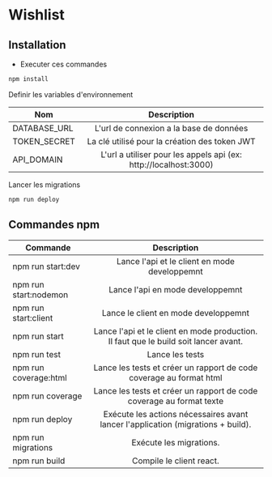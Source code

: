 # Wishlist

## Installation
- Executer ces commandes
```sh
npm install
```

Definir les variables d'environnement

| Nom          |                  Description                  |
|--------------|:---------------------------------------------:|
| DATABASE_URL |    L'url de connexion a la base de données    |
| TOKEN_SECRET | La clé utilisé pour la création des token JWT |
| API_DOMAIN | L'url a utiliser pour les appels api (ex: http://localhost:3000) |


Lancer les migrations

```sh
npm run deploy
```


## Commandes npm

| Commande          |                  Description                  |
|--------------|:---------------------------------------------:|
| npm run start:dev |   Lance l'api et le client en mode developpemnt   |
| npm run start:nodemon |   Lance l'api en mode developpemnt   |
| npm run start:client |   Lance le client en mode developpemnt   |
| npm run start |   Lance l'api et le client en mode production. Il faut que le build soit lancer avant.  |
| npm run test |   Lance les tests |
| npm run coverage:html |   Lance les tests et créer un rapport de code coverage au format html |
| npm run coverage |   Lance les tests et créer un rapport de code coverage au format texte |
| npm run deploy |   Exécute les actions nécessaires  avant lancer l'application (migrations + build). |
| npm run migrations |   Exécute les migrations. |
| npm run build |   Compile le client react. |
